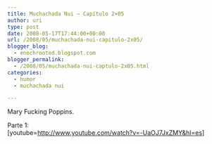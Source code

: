 ```yaml
---
title: Muchachada Nui – Capítulo 2×05
author: uri
type: post
date: 2008-05-17T17:44:00+00:00
url: /2008/05/muchachada-nui-capitulo-2x05/
blogger_blog:
  - enochrooted.blogspot.com
blogger_permalink:
  - /2008/05/muchachada-nui-captulo-2x05.html
categories:
  - humor
  - muchachada nui

---
```

Mary Fucking Poppins.

Parte 1:  
[youtube=http://www.youtube.com/watch?v=-UaOJ7JxZMY&hl=es] 

<div class="blogger-post-footer">
  <img width='1' height='1' />
</div>